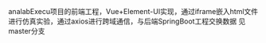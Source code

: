 analabExecu项目的前端工程，Vue+Element-UI实现，通过iframe嵌入html文件进行仿真实验，通过axios进行跨域通信，与后端SpringBoot工程交换数据
见master分支
